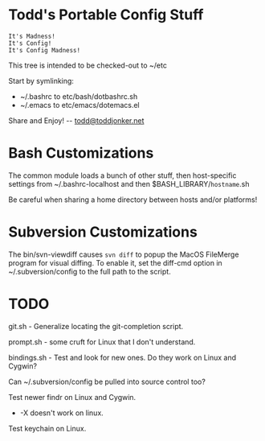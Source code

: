 Todd's Portable Config Stuff
============================

    It's Madness!
    It's Config!
    It's Config Madness!


This tree is intended to be checked-out to ~/etc

Start by symlinking:
  * ~/.bashrc to etc/bash/dotbashrc.sh
  * ~/.emacs  to etc/emacs/dotemacs.el

Share and Enjoy!
-- todd@toddjonker.net


Bash Customizations
===================

The common module loads a bunch of other stuff, then host-specific settings
from  ~/.bashrc-localhost  and then  $BASH_LIBRARY/`hostname`.sh

Be careful when sharing a home directory between hosts and/or platforms!



Subversion Customizations
=========================

The bin/svn-viewdiff causes `svn diff` to popup the MacOS FileMerge program for
visual diffing.  To enable it, set the diff-cmd option in ~/.subversion/config
to the full path to the script.



TODO
====

git.sh - Generalize locating the git-completion script.

prompt.sh - some cruft for Linux that I don't understand.

bindings.sh - Test and look for new ones. Do they work on Linux and Cygwin?

Can ~/.subversion/config be pulled into source control too?

Test newer findr on Linux and Cygwin.
  *  -X doesn't work on linux.

Test keychain on Linux.
